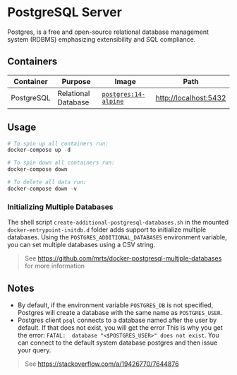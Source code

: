 # PostgreSQL Server

Postgres, is a free and open-source relational database management system (RDBMS) emphasizing extensibility and SQL compliance.

## Containers

|Container|Purpose|Image|Path|
|-|-|-|-|
|PostgreSQL|Relational Database|[`postgres:14-alpine`](https://hub.docker.com/_/postgres)|<http://localhost:5432>|

## Usage

```powershell
# To spin up all containers run:
docker-compose up -d

# To spin down all containers run:
docker-compose down

# To delete all data run:
docker-compose down -v
```

### Initializing Multiple Databases

The shell script `create-additional-postgresql-databases.sh` in the mounted `docker-entrypoint-initdb.d` folder adds support to initialize multiple databases. Using the `POSTGRES_ADDITIONAL_DATABASES` environment variable, you can set multiple databases using a CSV string.

> See <https://github.com/mrts/docker-postgresql-multiple-databases> for more information

## Notes

- By default, if the environment variable `POSTGRES_DB` is not specified, Postgres will create a database with the same name as `POSTGRES_USER`.
- Postgres client `psql` connects to a database named after the user by default. If that does not exist, you will get the error  This is why you get the error: `FATAL:  database "<$POSTGRES_USER>" does not exist`. You can connect to the default system database postgres and then issue your query.

> See <https://stackoverflow.com/a/19426770/7644876>
